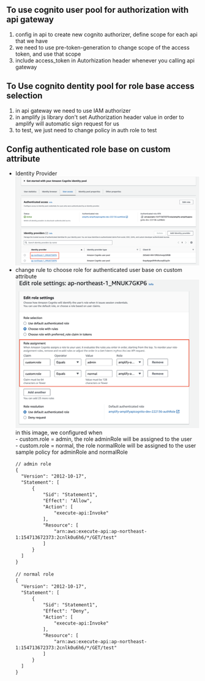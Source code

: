 ## To use cognito user pool for authorization with api gateway
1. config in api to create new cognito authorizer, define scope for each api that we have
2. we need to use pre-token-generation to change scope of the access token, and use that scope
3. include access_token in Autorhization header whenever you calling api gateway
## To Use cognito dentity pool for role base access selection
1. in api gateway we need to use IAM authorizer
2. in amplify js library don't set Authorization header value in order to amplify will automatic sign request for us
3. to test, we just need to change policy in auth role to test

## Config authenticated role base on custom attribute
- Identity Provider
  ![image](./images/identity.png)
- change rule to choose role for authenticated user base on custom attribute
  ![image](./images/assignment_rule.png)
  in this image, we configured when  
                                    - custom.role = admin, the role adminRole will be assigned to the user  
                                    - custom.role = normal, the role normalRole will be assigned to the user
  sample policy for adminRole and normalRole
  ````
  // admin role
  {
    "Version": "2012-10-17",
    "Statement": [
        {
            "Sid": "Statement1",
            "Effect": "Allow",
            "Action": [
                "execute-api:Invoke"
            ],
            "Resource": [
                "arn:aws:execute-api:ap-northeast-1:154713672373:2cnlk0u6h6/*/GET/test"
            ]
        }
    ]
  }

  // normal role
  {
    "Version": "2012-10-17",
    "Statement": [
        {
            "Sid": "Statement1",
            "Effect": "Deny",
            "Action": [
                "execute-api:Invoke"
            ],
            "Resource": [
                "arn:aws:execute-api:ap-northeast-1:154713672373:2cnlk0u6h6/*/GET/test"
            ]
        }
    ]
  }
  ````
  
